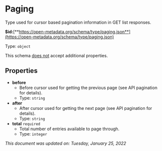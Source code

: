 # Paging

Type used for cursor based pagination information in GET list responses.

**$id:**[**https://open-metadata.org/schema/type/paging.json**](https://open-metadata.org/schema/type/paging.json)

Type: `object`

This schema <u>does not</u> accept additional properties.

## Properties
 - **before**
	 - Before cursor used for getting the previous page (see API pagination for details).
	 - Type: `string`
 - **after**
	 - After cursor used for getting the next page (see API pagination for details).
	 - Type: `string`
 - **total** `required`
	 - Total number of entries available to page through.
	 - Type: `integer`


_This document was updated on: Tuesday, January 25, 2022_